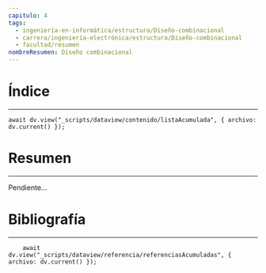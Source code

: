 ```yaml
---
capitulo: 4
tags:
  - ingeniería-en-informática/estructura/Diseño-combinacional
  - carrera/ingeniería-electrónica/estructura/Diseño-combinacional
  - facultad/resumen
nombreResumen: Diseño combinacional
---
```

# Índice 
---
```dataviewjs
await dv.view("_scripts/dataview/contenido/listaAcumulada", { archivo: dv.current() });
```

# Resumen
---
Pendiente...


# Bibliografía
---
```dataviewjs
	await dv.view("_scripts/dataview/referencia/referenciasAcumuladas", { archivo: dv.current() });
```